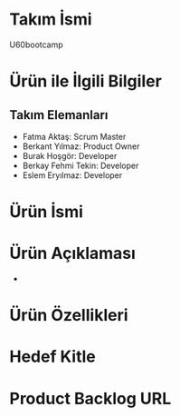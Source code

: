 <h1>Takım İsmi</h1>
<p>U60bootcamp</p>

<h1>Ürün ile İlgili Bilgiler</h1>
<h2>Takım Elemanları</h2>
<ul>
  <li> Fatma Aktaş: Scrum Master </li>
  <li> Berkant Yılmaz: Product Owner </li>
  <li> Burak Hoşgör: Developer </li>
  <li> Berkay Fehmi Tekin: Developer </li>
  <li> Eslem Eryılmaz: Developer </li>
</ul>

<h1>Ürün İsmi</h1>

<h1>Ürün Açıklaması</h1>
<ul>
  <li></li>
</ul>
<h1>Ürün Özellikleri</h1>

<h1>Hedef Kitle</h1>

<h1>Product Backlog URL</h1>
